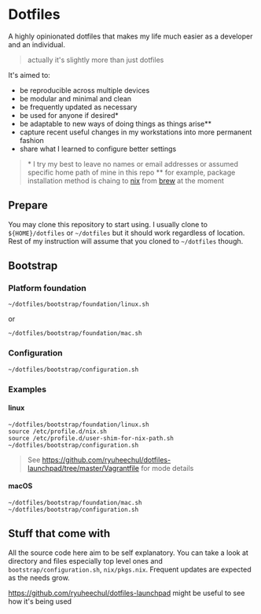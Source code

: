 # Dotfiles

A highly opinionated dotfiles that makes my life much easier as a developer and an individual.
> actually it's slightly more than just dotfiles

It's aimed to:
- be reproducible across multiple devices
- be modular and minimal and clean
- be frequently updated as necessary
- be used for anyone if desired\*
- be adaptable to new ways of doing things as things arise\*\*
- capture recent useful changes in my workstations into more permanent fashion
- share what I learned to configure better settings

> \* I try my best to leave no names or email addresses or assumed specific home path of mine in this repo
> \*\* for example, package installation method is chaing to [nix](https://github.com/NixOS/nix) from [brew](https://brew.sh) at the moment

## Prepare

You may clone this repository to start using.
I usually clone to `${HOME}/dotfiles` or `~/dotfiles` but it should work regardless of location.
Rest of my instruction will assume that you cloned to `~/dotfiles` though.

## Bootstrap

### Platform foundation

`~/dotfiles/bootstrap/foundation/linux.sh`

or

`~/dotfiles/bootstrap/foundation/mac.sh`

### Configuration

`~/dotfiles/bootstrap/configuration.sh`

### Examples

#### linux

```
~/dotfiles/bootstrap/foundation/linux.sh
source /etc/profile.d/nix.sh
source /etc/profile.d/user-shim-for-nix-path.sh
~/dotfiles/bootstrap/configuration.sh
```

> See https://github.com/ryuheechul/dotfiles-launchpad/tree/master/Vagrantfile for mode details

#### macOS
```
~/dotfiles/bootstrap/foundation/mac.sh
~/dotfiles/bootstrap/configuration.sh
```

## Stuff that come with

All the source code here aim to be self explanatory.
You can take a look at directory and files especially top level ones and `bootstrap/configuration.sh`, `nix/pkgs.nix`.
Frequent updates are expected as the needs grow.

https://github.com/ryuheechul/dotfiles-launchpad might be useful to see how it's being used

